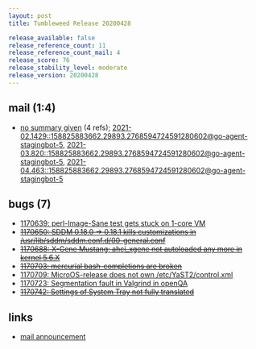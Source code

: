 ```yaml
---
layout: post
title: Tumbleweed Release 20200428

release_available: false
release_reference_count: 11
release_reference_count_mail: 4
release_score: 76
release_stability_level: moderate
release_version: 20200428
---
```


## mail (1:4)

- [no summary given](https://lists.opensuse.org/archives/list/factory@lists.opensuse.org/thread/AEPVI7LDT6S4TQCUS6NPMM6VSZ7656UR) (4 refs); [2021-02.1429::<158825883662.29893.2768594724591280602@go-agent-stagingbot-5>](https://lists.opensuse.org/archives/list/factory@lists.opensuse.org/thread/AEPVI7LDT6S4TQCUS6NPMM6VSZ7656UR), [2021-03.820::<158825883662.29893.2768594724591280602@go-agent-stagingbot-5>](https://lists.opensuse.org/archives/list/factory@lists.opensuse.org/thread/AEPVI7LDT6S4TQCUS6NPMM6VSZ7656UR), [2021-04.463::<158825883662.29893.2768594724591280602@go-agent-stagingbot-5>](https://lists.opensuse.org/archives/list/factory@lists.opensuse.org/thread/AEPVI7LDT6S4TQCUS6NPMM6VSZ7656UR)

## bugs (7)

<!--more-->

- [1170639: perl-Image-Sane test gets stuck on 1-core VM](https://bugzilla.opensuse.org/show_bug.cgi?id=1170639)
- ~~[1170650: SDDM 0.18.0 -> 0.18.1 kills customizations in /usr/lib/sddm/sddm.conf.d/00-general.conf](https://bugzilla.opensuse.org/show_bug.cgi?id=1170650)~~
- ~~[1170688: X-Gene Mustang: ahci_xgene not autoloaded any more in kernel 5.6.X](https://bugzilla.opensuse.org/show_bug.cgi?id=1170688)~~
- ~~[1170703: mercurial bash-completions are broken](https://bugzilla.opensuse.org/show_bug.cgi?id=1170703)~~
- [1170709: MicroOS-release does not own /etc/YaST2/control.xml](https://bugzilla.opensuse.org/show_bug.cgi?id=1170709)
- [1170723: Segmentation fault in Valgrind in openQA](https://bugzilla.opensuse.org/show_bug.cgi?id=1170723)
- ~~[1170742: Settings of System Tray not fully translated](https://bugzilla.opensuse.org/show_bug.cgi?id=1170742)~~



## links

- [mail announcement](https://lists.opensuse.org/archives/list/factory@lists.opensuse.org/thread/AEPVI7LDT6S4TQCUS6NPMM6VSZ7656UR)
